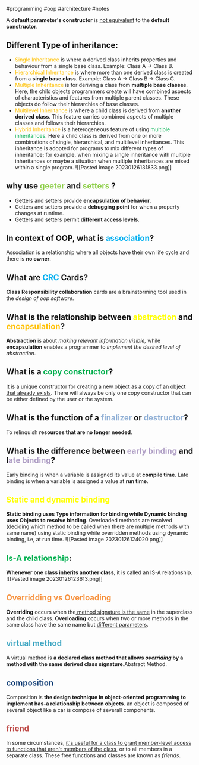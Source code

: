 #programming #oop #architecture #notes

A **default parameter's constructor** is <u>not equivalent</u> to the **default constructor**.

## Different Type of inheritance:
- <font color="#ffc000">Single Inheritance</font> is where a derived class inherits properties and behaviour from a single base class. Example: Class A → Class B.
- <font color="#ffc000"> Hierarchical Inheritance</font> is where more than one derived class is created from a **single base class**. Example: Class A → Class B → Class C.
- <font color="#ffc000">Multiple Inheritance</font> is for deriving a class from **multiple base classe**s. Here, the child objects programmers create will have combined aspects of characteristics and features from multiple parent classes. These objects do follow their hierarchies of base classes.
- <font color="#ffc000">Multilevel Inheritance</font> is where a child class is derived from **another derived class**. This feature carries combined aspects of multiple classes and follows their hierarchies.
- <font color="#ffc000">Hybrid Inheritance</font> is a heterogeneous feature of using <font color="#00b050">multiple inheritances</font>. Here a child class is derived from one or more combinations of single, hierarchical, and multilevel inheritances. This inheritance is adopted for programs to mix different types of inheritance; for example, when mixing a single inheritance with multiple inheritances or maybe a situation when multiple inheritances are mixed within a single program.
![[Pasted image 20230126131833.png]]
## why use <font color="#92d050">geeter</font> and <font color="#92d050">setters</font> ? 
- Getters and setters provide **encapsulation of behavior**.
- Getters and setters provide a **debugging point** for when a property changes at runtime.
- Getters and setters permit **different access levels**.

## In context of OOP, what is <font color="#00b0f0">association</font>?
Association is a relationship where all objects have their own life cycle and there is **no owner**.

## What are <font color="#00b0f0">CRC</font> Cards?
**Class Responsibility collaboration** cards are a brainstorming tool used in the *design of oop software*.

## What is the relationship between <font color="#ffff00">abstraction</font> and <font color="#ffc000">encapsulation</font>?
**Abstraction** is about *making relevant information visible,* while **encapsulation** enables a programmer to *implement the desired level of abstraction*.

## What is a <font color="#00b050">copy constructor</font>?
It is a unique constructor for creating a <u>new object as a copy of an object that already exists</u>. There will always be only one copy constructor that can be either defined by the user or the system.

## What is the function of a <font color="#95b3d7">finalizer</font> or <font color="#95b3d7">destructor</font>?
To relinquish **resources that are no longer needed**.

## What is the difference between <font color="#b2a2c7">early binding</font> and l<font color="#b2a2c7">ate binding</font>?
Early binding is when a variable is assigned its value at **compile time**. Late binding is when a variable is assigned a value at **run time**.


## <font color="#ffff00">Static and dynamic binding</font>
**Static binding uses Type information for binding while Dynamic binding uses Objects to resolve binding**. Overloaded methods are resolved (deciding which method to be called when there are multiple methods with same name) using static binding while overridden methods using dynamic binding, i.e, at run time.
![[Pasted image 20230126124020.png]]

## <font color="#00b050">Is-A relationship</font>:
**Whenever one class inherits another class**, it is called an IS-A relationship.
![[Pasted image 20230126123613.png]]

## <font color="#f79646">Overridding vs Overloading </font>
**Overriding** occurs when the<u> method signature is the same</u> in the superclass and the child class. **Overloading** occurs when two or more methods in the same class have the same name but <u>different parameters</u>.

## <font color="#4bacc6">virtual method</font>
A virtual method is **a declared class method that allows *overriding* by a method with the same derived class signature**.Abstract Method.

## <font color="#1f497d">composition</font>
Composition is **the design technique in object-oriented programming to implement has-a relationship between objects**.
an object is composed of severall object like a car is compose of severall components.


## <font color="#c0504d">friend</font> 
In some circumstances, <u>it's useful for a class to grant member-level access to functions that aren't members of the class</u>, or to all members in a separate class. These free functions and classes are known as _friends_.